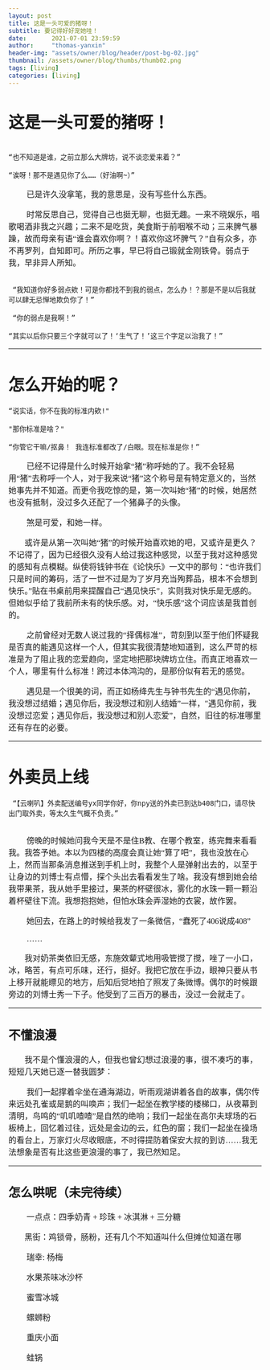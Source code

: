```yaml
---
layout: post
title: 这是一头可爱的猪呀！
subtitle: 要记得好好宠她哇！
date:       2021-07-01 23:59:59
author:     "thomas-yanxin"
header-img: "assets/owner/blog/header/post-bg-02.jpg"
thumbnail: /assets/owner/blog/thumbs/thumb02.png
tags: [living]
categories: [living]
---
```

<font face="方正舒体" size=3>


# 这是一头可爱的猪呀！
~~~~~~~~~~~~~~~~~~~~~~~~~~~~~~~~

“也不知道是谁，之前立那么大牌坊，说不谈恋爱来着？”

“诶呀！那不是遇见你了么……（好油啊~）”

~~~~~~~~~~~~~~~~~~~~~~~~~~~~~~~~


&emsp;&emsp; 已是许久没拿笔，我的意思是，没有写些什么东西。

&emsp;&emsp; 时常反思自己，觉得自己也挺无聊，也挺无趣。一来不晓娱乐，唱歌喝酒非我之兴趣；二来不是吃货，美食斯于前咽喉不动；三来脾气暴躁，故而母亲有语“谁会喜欢你啊？！喜欢你这坏脾气？”自有众多，亦不再罗列，自知即可。所历之事，早已将自己锻就金刚铁骨。弱点于我，早非异人所知。

~~~~~~~~~~~~~~~~~~~~~~~~~~~~~~~~

 “我知道你好多弱点欸！可是你都找不到我的弱点，怎么办！？那是不是以后我就可以肆无忌惮地欺负你了！”

 “你的弱点是我啊！”

“其实以后你只要三个字就可以了！‘生气了！’这三个字足以治我了！”
~~~~~~~~~~~~~~~~~~~~~~~~~~~~~~~~

-----------------------------------------------------------------------------

# 怎么开始的呢？

~~~~~~~~~~~~~~~~~~~~~~~~~~~~~~~~
“说实话，你不在我的标准内欸!"

"那你标准是啥？"

“你管它干嘛/抠鼻！ 我连标准都改了/白眼。现在标准是你！”
~~~~~~~~~~~~~~~~~~~~~~~~~~~~~~~~~~~~~~~~~~~~~~~~~

&emsp;&emsp; 已经不记得是什么时候开始拿“猪”称呼她的了。我不会轻易用“猪”去称呼一个人，对于我来说“猪”这个称号是有特定意义的，当然她事先并不知道。而更令我吃惊的是，第一次叫她“猪”的时候，她居然也没有抵制，没过多久还配了一个猪鼻子的头像。

&emsp;&emsp; 煞是可爱，和她一样。


&emsp;&emsp;或许是从第一次叫她“猪”的时候开始喜欢她的吧，又或许是更久？不记得了，因为已经很久没有人给过我这种感觉，以至于我对这种感觉的感知有点模糊。纵使将钱钟书在《论快乐》一文中的那句：“也许我们只是时间的筹码，活了一世不过是为了岁月充当殉葬品，根本不会想到快乐。”贴在书桌前用来提醒自己“遇见快乐”，实则我对快乐是无感的。但她似乎给了我前所未有的快乐感。对，“快乐感”这个词应该是我首创的。

&emsp;&emsp; 之前曾经对无数人说过我的“择偶标准”，苛刻到以至于他们怀疑我是否真的能遇见这样一个人，但其实我很清楚地知道到，这么严苛的标准是为了阻止我的恋爱趋向，坚定地把那块牌坊立住。而真正地喜欢一个人，哪里有什么标准！跨过本体鸿沟的，是那份似有若无的感觉。

&emsp;&emsp; 遇见是一个很美的词，而正如杨绛先生与钟书先生的“遇见你前，我没想过结婚；遇见你后，我没想过和别人结婚”一样，"遇见你前，我没想过恋爱；遇见你后，我没想过和别人恋爱”，自然，旧往的标准哪里还有存在的必要。

---------------------------------------------------------
# 外卖员上线

~~~~~~~~~~~~~~~~~~~~~~~~~~~~~~~~
 “【云喇叭】外卖配送编号yx同学你好，你npy送的外卖已到达b408门口，请尽快出门取外卖，等太久生气概不负责。”
 
~~~~~~~~~~~~~~~~~~~~~~~~~~~~~~~~
&emsp;&emsp; 傍晚的时候她问我今天是不是住B教、在哪个教室，练完舞来看看我。我答予她。本以为四楼的高度会真让她“算了吧”，我也没放在心上，然而当那条消息推送到手机上时，我整个人是弹射出去的，以至于让身边的刘博士有点懵，探个头出去看看发生了啥。我没有想到她会给我带果茶，我从她手里接过，果茶的杯壁很冰，雾化的水珠一颗一颗沿着杯壁往下流。我想抱抱她，但怕水珠会弄湿她的衣裳，故作罢。

&emsp;&emsp; 她回去，在路上的时候给我发了一条微信，“蠢死了406说成408”

&emsp;&emsp; ……

&emsp;&emsp;我对奶茶类依旧无感，东施效颦式地用吸管搅了搅，唑了一小口，冰，略苦，有点可乐味，还行，挺好。我把它放在手边，眼神只要从书上移开就能瞟见的地方，后知后觉地拍了照发了条微博。偶尔的时候跟旁边的刘博士秀一下子。他受到了三百万的暴击，没过一会就走了。

-------------------------------------------------------------------------------------------
## 不懂浪漫

&emsp;&emsp;我不是个懂浪漫的人，但我也曾幻想过浪漫的事，很不凑巧的事，短短几天她已逐一替我圆梦：

&emsp;&emsp; 我们一起撑着伞坐在通海湖边，听雨观湖讲着各自的故事，偶尔传来远处孔雀或是鹅的叫唤声；我们一起坐在教学楼的楼梯口，从夜幕到清明，鸟鸣的“叽叽喳喳”是自然的绝响；我们一起坐在高尔夫球场的石板椅上，回忆着过往，远处是金边的云，红色的窗；我们一起坐在操场的看台上，万家灯火尽收眼底，不时得提防着保安大叔的到访……我无法想象是否有比这些更浪漫的事了，我已然知足。



------------------------------------------------------------------------
## 怎么哄呢（未完待续）
&emsp;&emsp; 一点点：四季奶青 + 珍珠 + 冰淇淋 + 三分糖

&emsp;&emsp;黑街：鸡锁骨，肠粉，还有几个不知道叫什么但摊位知道在哪

&emsp;&emsp; 瑞幸: 杨梅

&emsp;&emsp; 水果茶味冰沙杯

&emsp;&emsp; 蜜雪冰城

&emsp;&emsp; 螺蛳粉

&emsp;&emsp; 重庆小面

&emsp;&emsp; 蛙锅
